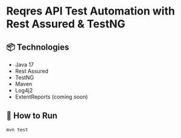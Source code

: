 # Reqres API Test Automation with Rest Assured & TestNG

## 📦 Technologies
- Java 17
- Rest Assured
- TestNG
- Maven
- Log4j2
- ExtentReports (coming soon)

## 🚀 How to Run
```bash
mvn test
